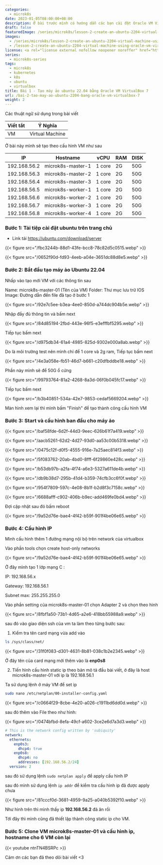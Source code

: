 ```yaml
---
categories:
  - microk8s
date: 2023-01-05T08:00:00+08:00
description: Ở bài trước mình có hướng dẫn các bạn cài đặt Oracle VM VirtualBox 7 trên ubuntu 22.04, bài này mình sẽ hướng dẫn các bạn tạo các VM Ubuntu để thực hành series này
draft: false
featuredImage: /series/microk8s/lesson-2-create-an-ubuntu-2204-virtual-machine-using-oracle-vm-virtualbox-7.webp
images:
  - /series/microk8s/lesson-2-create-an-ubuntu-2204-virtual-machine-using-oracle-vm-virtualbox-7.webp
  - /lesson-2-create-an-ubuntu-2204-virtual-machine-using-oracle-vm-virtualbox-7/images/index.png
license: <a rel="license external nofollow noopener noreffer" href="https://creativecommons.org/licenses/by-nc/4.0/" target="_blank">CC BY-NC 4.0</a>
series:
  - microk8s-series
tags:
  - microk8s
  - kubernetes
  - k8s
  - ubuntu
  - virtualbox
title: Bài 1 - Tạo máy ảo ubuntu 22.04 bằng Oracle VM VirtualBox 7
url: /bai-2-tao-may-ao-ubuntu-2204-bang-oracle-vm-virtualbox-7
weight: 2
---
```


Các thuật ngữ sử dụng trong bài viết

| Viết tắt | Ý Nghĩa         |
| -------- | --------------- |
| VM       | Virtual Machine |

Ở bài này mình sẽ tạo theo cấu hình VM như sau

| IP           | Hostname          | vCPU   | RAM | DISK |
| ------------ | ----------------- | ------ | --- | ---- |
| 192.168.56.2 | microk8s-master-1 | 1 core | 2G  | 50G  |
| 192.168.56.3 | microk8s-master-2 | 1 core | 2G  | 50G  |
| 192.168.56.4 | microk8s-master-3 | 1 core | 2G  | 50G  |
| 192.168.56.5 | microk8s-worker-1 | 1 core | 2G  | 50G  |
| 192.168.56.6 | microk8s-worker-2 | 1 core | 2G  | 50G  |
| 192.168.56.7 | microk8s-worker-3 | 1 core | 2G  | 50G  |
| 192.168.56.8 | microk8s-worker-4 | 1 core | 2G  | 50G  |

### Bước 1: Tải tiệp cài đặt ubuntu trên trang chủ

- Link tải https://ubuntu.com/download/server

{{< figure src="/fbc3244b-88d1-43fe-bcc8-78c82d5c0515.webp" >}}

{{< figure src="/0652f90d-fd93-4eeb-a04e-3651dc88d8e5.webp" >}}

### Bước 2: Bắt đầu tạo máy ảo Ubuntu 22.04

Nhấp vào tạo mới VM với các thông tin sau

Name: microk8s-master-01 (Tên của VM)
Folder: Thư mục lưu trữ
IOS Image: Đường dẫn đến file đã tạo ở bước 1

{{< figure src="/92e7c5ee-b3ea-4ee0-850d-a744dc904b5e.webp" >}}

Nhập đầy đủ thông tin và bấm next

{{< figure src="/84d85194-2fbd-443e-96f5-e3efffbf5295.webp" >}}

Tiếp tục bấm next

{{< figure src="/d975db34-61a4-4985-825d-9302e000a8ab.webp" >}}

Do là môi trường test nên mình chỉ để 1 core và 2g ram, Tiếp tục bấm next

{{< figure src="/4e3a058e-fb51-46d7-b661-c20dfbddbe18.webp" >}}

Phần này mình sẽ để 50G ổ cứng

{{< figure src="/99793764-81a2-4268-8a3d-06f0b045fc17.webp" >}}

Tiếp tục bấm next

{{< figure src="/b3b40851-534a-42e7-9853-cedaf5669204.webp" >}}

Màn hình xem lại thì mình bấm "Finish" để tạo thành công cấu hình VM

### Bước 3: Start và cấu hình ban đầu cho máy ảo

{{< figure src="/baf58fde-6d2f-44d3-9eec-626b61f7a419.webp" >}}

{{< figure src="/aacb5261-62d2-4d27-93d0-aa53c00b5318.webp" >}}

{{< figure src="/0475c12f-d0f5-4555-916e-7a25aec814f3.webp" >}}

{{< figure src="/5f083762-20ab-4bd0-8fff-6f29860e428c.webp" >}}

{{< figure src="/b53db97b-a2fa-4f74-a6e3-5327a611de4b.webp" >}}

{{< figure src="/db9b38d7-295b-41d4-b359-74cfb3cc6f0f.webp" >}}

{{< figure src="/954f7809-597c-4e08-8b1f-b2d8f3c7158c.webp" >}}

{{< figure src="/6688afff-c902-406b-b9ec-add469fe0bd4.webp" >}}

Đợi cập nhật sau đó bấm reboot

{{< figure src="/9a52d76e-bae4-4f42-b59f-901f4be06e65.webp" >}}

### Bước 4: Cấu hình IP

Mình cấu hình thêm 1 đường mạng nội bộ trên network của virtualbox

Vào phần tools chọn create host-only networks

{{< figure src="/9a52d76e-bae4-4f42-b59f-901f4be06e65.webp" >}}

Ở đây mình tạo 1 lớp mạng C :

IP: 192.168.56.x

Gateway: 192.168.56.1

Subnet max: 255.255.255.0

Vào phần setting của microk8s-master-01 chọn Adapter 2 và chọn theo hình

{{< figure src="/8fbf1a50-73b1-4d65-a2e6-418bb55988a9.webp" >}}

sau đó vào giao diện ssh của vm ta làm theo từng bước sau:

1. Kiểm tra tên card mạng vừa add vào

```bash
ls /sys/class/net/
```

{{< figure src="/31f0f083-d301-4631-8b81-038c1b2e2345.webp" >}}

Ở đây tên của card mạng mới thêm vào là **enp0s8**

2. Tiến hình cấu hình static ip theo bản mô tả đầu bài viết, ở đây là host microk8s-master-01 với ip là 192.168.56.1

Ta sử dụng lệnh ở máy VM để set ip

```bash
sudo nano /etc/netplan/00-installer-config.yaml
```

{{< figure src="/c0664f29-8cbe-4e20-a026-c1911bd6dd0d.webp" >}}

sau đó thêm vào File theo như hình:

{{< figure src="/0474bfbd-8efa-49cf-a602-3ce2e6d7a3d3.webp" >}}

```yml
# This is the network config written by 'subiquity'
network:
  ethernets:
    enp0s3:
      dhcp4: true
    enp0s8:
      dhcp4: no
      addresses: [192.168.56.2/24]
  version: 2
```

sau đó sử dụng lệnh `sudo netplan apply` để apply cấu hình IP

sau đó mình sử dụng lệnh `ip addr` để kiểm tra cấu hình ip đã được apply chưa

{{< figure src="/81cccf0d-3681-4959-9a25-a040b5392f10.webp" >}}

Như hình trên thì mình thấy ip **192.168.56.2** đã ăn rồi

Tới đây thì mình cũng đã thiết lập thành công static ip cho VM.

### Bước 5: Clone VM microk8s-master-01 và cấu hình ip, hostname cho 6 VM còn lại

{{< youtube ntnTN4BSRPc >}}

Cảm ơn các bạn đã theo dõi bài viết <3

